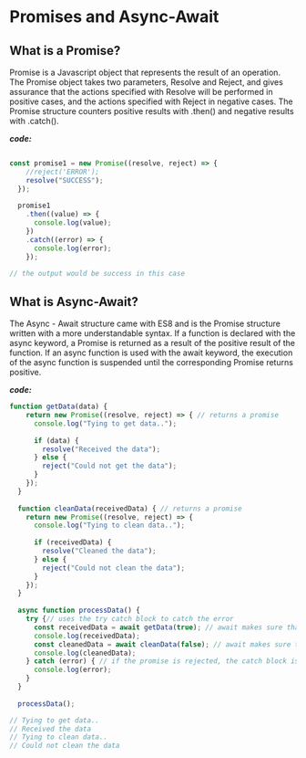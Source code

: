 ﻿# Promises and Async-Await

## What is a Promise?
Promise is a Javascript object that represents the result of an operation. The Promise object takes two parameters, Resolve and Reject, and gives assurance that the actions specified with Resolve will be performed in positive cases, and the actions specified with Reject in negative cases. The Promise structure counters positive results with .then() and negative results with .catch().
<br/>

***code:***
```javascript

const promise1 = new Promise((resolve, reject) => {
    //reject('ERROR');
    resolve("SUCCESS");
  });
  
  promise1
    .then((value) => {
      console.log(value);
    })
    .catch((error) => {
      console.log(error);
    });

// the output would be success in this case
```

## What is Async-Await?
The Async - Await structure came with ES8 and is the Promise structure written with a more understandable syntax. If a function is declared with the async keyword, a Promise is returned as a result of the positive result of the function. If an async function is used with the await keyword, the execution of the async function is suspended until the corresponding Promise returns positive.
<br/>

 ***code:***
```javascript
function getData(data) {
    return new Promise((resolve, reject) => { // returns a promise 
      console.log("Tying to get data..");
  
      if (data) {
        resolve("Received the data"); 
      } else {
        reject("Could not get the data");
      }
    });
  }
  
  function cleanData(receivedData) { // returns a promise 
    return new Promise((resolve, reject) => {
      console.log("Tying to clean data..");
  
      if (receivedData) {
        resolve("Cleaned the data"); 
      } else {
        reject("Could not clean the data");
      }
    });
  }
  
  async function processData() {
    try {// uses the try catch block to catch the error
      const receivedData = await getData(true); // await makes sure that the data is received before the next line is executed
      console.log(receivedData);
      const cleanedData = await cleanData(false); // await makes sure that the data is cleaned before the next line is executed
      console.log(cleanedData); 
    } catch (error) { // if the promise is rejected, the catch block is executed
      console.log(error);
    }
  }
  
  processData();

// Tying to get data..
// Received the data
// Tying to clean data..
// Could not clean the data
```



